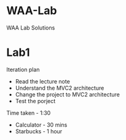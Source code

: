 # WAA-Lab
WAA Lab Solutions

# Lab1
Iteration plan 
 - Read the lecture note
 - Understand the MVC2 architecture
 - Change the project to MVC2 architecture
 - Test the porject

Time taken - 1:30 
 - Calculator - 30 mins
 - Starbucks - 1 hour
